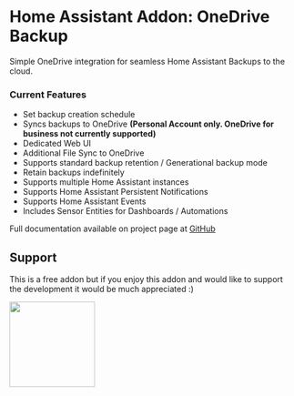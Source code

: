 # Home Assistant Addon: OneDrive Backup

Simple OneDrive integration for seamless Home Assistant Backups to the cloud.


### Current Features
- Set backup creation schedule
- Syncs backups to OneDrive **(Personal Account only. OneDrive for business not currently supported)**
- Dedicated Web UI
- Additional File Sync to OneDrive
- Supports standard backup retention / Generational backup mode
- Retain backups indefinitely 
- Supports multiple Home Assistant instances
- Supports Home Assistant Persistent Notifications 
- Supports Home Assistant Events
- Includes Sensor Entities for Dashboards / Automations

Full documentation available on project page at [GitHub](https://github.com/lavinir/hassio-onedrive-backup)

## Support
This is a free addon but if you enjoy this addon and would like to support the development it would be much appreciated :)

[<img src ="https://raw.githubusercontent.com/lavinir/hassio-onedrive-backup/main/onedrive-backup/images/bmc.svg" width="150">](https://www.buymeacoffee.com/snirlavis)
